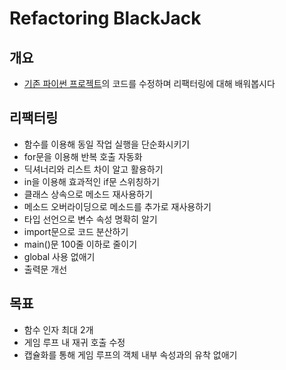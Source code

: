 # Refactoring BlackJack

## 개요

- [기존 파이썬 프로젝트](https://github.com/GulSam00/Blackjack)의 코드를 수정하며 리팩터링에 대해 배워봅시다

## 리팩터링

- 함수를 이용해 동일 작업 실행을 단순화시키기
- for문을 이용해 반복 호출 자동화
- 딕셔너리와 리스트 차이 알고 활용하기
- in을 이용해 효과적인 if문 스위칭하기
- 클래스 상속으로 메소드 재사용하기
- 메소드 오버라이딩으로 메소드를 추가로 재사용하기
- 타입 선언으로 변수 속성 명확히 알기
- import문으로 코드 분산하기
- main()문 100줄 이하로 줄이기
- global 사용 없애기
- 출력문 개선
## 목표
- 함수 인자 최대 2개
- 게임 루프 내 재귀 호출 수정
- 캡슐화를 통해 게임 루프의 객체 내부 속성과의 유착 없애기